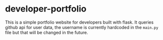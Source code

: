 # developer-portfolio

This is a simple portfolio website for developers built with flask. It queries github api for user data, the username is currently hardcoded in the `main.py` file but that will be changed in the future.
